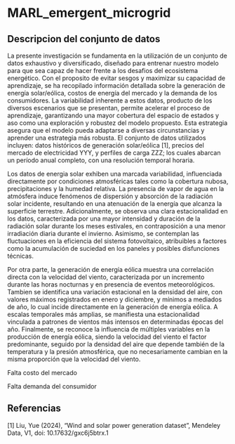 # MARL_emergent_microgrid

## Descripcion del conjunto de datos

La presente investigación se fundamenta en la utilización de un conjunto de datos exhaustivo y diversificado, diseñado para entrenar nuestro modelo para que sea capaz de hacer frente a los desafios del ecosistema energético. Con el proposito de evitar sesgos y maximizar su capacidad de aprendizaje, se ha recopilado información detallada sobre la generación de energía solar/eólica, costos de energía del mercado y la demanda de los consumidores. La variabilidad inherente a estos datos, producto de los diversos escenarios que se presentan, permite acelerar el proceso de aprendizaje, garantizando una mayor cobertura del espacio de estados y aso como una exploración y robustez del modelo propuesto. Esta estrategia asegura que el modelo pueda adaptarse a diversas circunstancias y aprender una estrategia más robusta. El conjunto de datos utilizados incluyen: datos históricos de generación solar/eólica [1], precios del mercado de electricidad YYY, y perfiles de carga ZZZ; los cuales abarcan un período anual completo, con una resolución temporal horaria. 

Los datos de energia solar exhiben una marcada variabilidad, influenciada directamente por condiciones atmosféricas tales como la cobertura nubosa, precipitaciones y la humedad relativa. La presencia de vapor de agua en la atmósfera induce fenómenos de dispersión y absorción de la radiación solar incidente, resultando en una atenuación de la energía que alcanza la superficie terrestre. Adicionalmente, se observa una clara estacionalidad en los datos, caracterizada por una mayor intensidad y duración de la radiación solar durante los meses estivales, en contraposición a una menor irradiación diaria durante el invierno. Asimismo, se contemplan las fluctuaciones en la eficiencia del sistema fotovoltaico, atribuibles a factores como la acumulación de suciedad en los paneles y posibles disfunciones técnicas.

Por otra parte, la generación de energía eólica muestra una correlación directa con la velocidad del viento, caracterizada por un incremento durante las horas nocturnas y en presencia de eventos meteorológicos. Tambien se identifica una variación estacional en la densidad del aire, con valores máximos registrados en enero y diciembre, y mínimos a mediados de año, lo cual incide directamente en la generación de energía eólica. A escalas temporales más amplias, se manifiesta una estacionalidad vinculada a patrones de vientos más intensos en determinadas épocas del año. Finalmente, se reconoce la influencia de múltiples variables en la producción de energía eólica, siendo la velocidad del viento el factor predominante, seguido por la densidad del aire que depende también de la temperatura y la presión atmosférica, que no necesariamente cambian en la misma proporción que la velocidad del viento.

Falta costo del mercado

Falta demanda del consumidor


## Referencias

[1] Liu, Yue (2024), “Wind and solar power generation dataset”, Mendeley Data, V1, doi: 10.17632/gxc6j5btrx.1